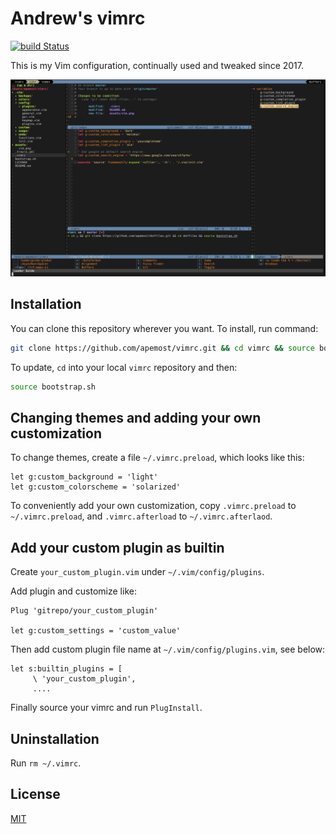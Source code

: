 # Andrew's vimrc

[![build Status](https://travis-ci.org/apemost/vimrc.svg?branch=master)](https://travis-ci.org/apemost/vimrc)

This is my Vim configuration, continually used and tweaked since 2017.

![Screenshot of Vim](assets/vim.png)

## Installation

You can clone this repository wherever you want. To install, run command:

```bash
git clone https://github.com/apemost/vimrc.git && cd vimrc && source bootstrap.sh
```

To update, `cd` into your local `vimrc` repository and then:

```bash
source bootstrap.sh
```

## Changing themes and adding your own customization

To change themes, create a file `~/.vimrc.preload`, which looks like this:

```vim
let g:custom_background = 'light'
let g:custom_colorscheme = 'solarized'
```

To conveniently add your own customization, copy `.vimrc.preload` to `~/.vimrc.preload`,
and `.vimrc.afterload` to `~/.vimrc.afterlaod`.

## Add your custom plugin as builtin

Create `your_custom_plugin.vim` under `~/.vim/config/plugins`.

Add plugin and customize like:

```vim
Plug 'gitrepo/your_custom_plugin'

let g:custom_settings = 'custom_value'
```

Then add custom plugin file name at `~/.vim/config/plugins.vim`, see below:

```vim
let s:builtin_plugins = [
     \ 'your_custom_plugin',
     ....
```

Finally source your vimrc and run `PlugInstall`.

## Uninstallation

Run `rm ~/.vimrc`.

## License

[MIT](LICENSE)
